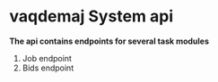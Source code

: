 # vaqdemaj System api
**The api contains endpoints for several task modules**

1. Job endpoint
2. Bids endpoint


